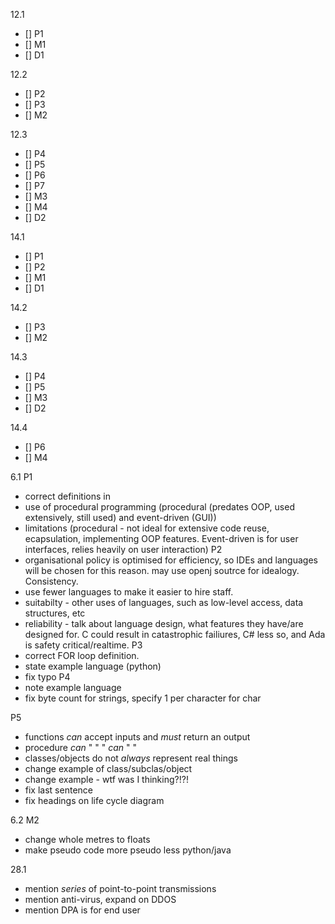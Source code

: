 12.1
- [] P1
- [] M1
- [] D1

12.2
- [] P2
- [] P3
- [] M2

12.3 
- [] P4
- [] P5
- [] P6
- [] P7
- [] M3
- [] M4
- [] D2

14.1
- [] P1
- [] P2
- [] M1
- [] D1

14.2
- [] P3
- [] M2

14.3
- [] P4
- [] P5
- [] M3
- [] D2

14.4
- [] P6
- [] M4

6.1
P1
- correct definitions in
- use of procedural programming (procedural (predates OOP, used extensively, still used) and event-driven (GUI))
- limitations (procedural - not ideal for extensive code reuse, ecapsulation, implementing OOP features. Event-driven is for user interfaces, relies heavily on user interaction)
P2
- organisational policy is optimised for efficiency, so IDEs and languages will be chosen for this reason. may use openj soutrce for idealogy. Consistency.
- use fewer languages to make it easier to hire staff.
- suitabilty - other uses of languages, such as low-level access, data structures, etc
- reliability - talk about language design, what features they have/are designed for. C could result in catastrophic failiures, C# less so, and Ada is safety critical/realtime.
P3
- correct FOR loop definition.
- state example language (python)
- fix typo
P4
- note example language
- fix byte count for strings, specify 1 per character for char

P5
- functions *can* accept inputs and *must* return an output
- procedure *can* "			"	"    *can*  "       "
- classes/objects do not *always* represent real things
- change example of class/subclas/object
- change example - wtf was I thinking?!?!
- fix last sentence
- fix headings on life cycle diagram

6.2
M2
- change whole metres to floats
- make pseudo code more pseudo less python/java

28.1
- mention *series* of point-to-point transmissions
- mention anti-virus, expand on DDOS
- mention DPA is for end user
